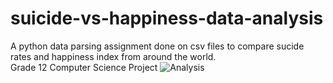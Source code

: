 # suicide-vs-happiness-data-analysis
A python data parsing assignment done on csv files to compare sucide rates and happiness index from around the world.  
Grade 12 Computer Science Project
![Analysis](https://github.com/helenxiia/suicide-vs-happiness-data-analysis/blob/[branch]/image.jpg?raw=true)
